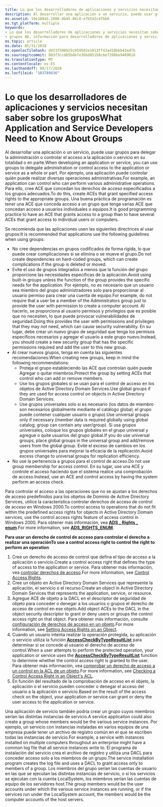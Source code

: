 ```yaml
---
title: Lo que los desarrolladores de aplicaciones y servicios necesitan saber sobre los grupos
description: Al desarrollar una aplicación o un servicio, puede usar grupos para delegar la administración o controlar el acceso a la aplicación o servicio en su totalidad o en parte.
ms.assetid: 19e189a5-2880-4b45-84c8-e7b542c4fbb6
ms.tgt_platform: multiple
keywords:
- Lo que los desarrolladores de aplicaciones y servicios necesitan saber sobre los grupos
- grupos AD, información para desarrolladores de aplicaciones y servicios
ms.topic: article
ms.date: 05/31/2018
ms.openlocfilehash: dd23f598925c959502e1013ff43ad18bbb42ed7b
ms.sourcegitcommit: 803f3ccd65bdefe36bd851b9c6e7280be9489016
ms.translationtype: MT
ms.contentlocale: es-ES
ms.lasthandoff: 08/17/2020
ms.locfileid: "103789436"
---
```

# <a name="what-application-and-service-developers-need-to-know-about-groups"></a><span data-ttu-id="08364-105">Lo que los desarrolladores de aplicaciones y servicios necesitan saber sobre los grupos</span><span class="sxs-lookup"><span data-stu-id="08364-105">What Application and Service Developers Need to Know About Groups</span></span>

<span data-ttu-id="08364-106">Al desarrollar una aplicación o un servicio, puede usar grupos para delegar la administración o controlar el acceso a la aplicación o servicio en su totalidad o en parte.</span><span class="sxs-lookup"><span data-stu-id="08364-106">When developing an application or service, you can use groups to delegate administration or control access to the application or service as a whole or part.</span></span> <span data-ttu-id="08364-107">Por ejemplo, una aplicación puede controlar quién puede realizar diversas operaciones administrativas.</span><span class="sxs-lookup"><span data-stu-id="08364-107">For example, an application can control who can perform various administrative operations.</span></span> <span data-ttu-id="08364-108">Para ello, cree ACE que concedan los derechos de acceso especificados a los grupos adecuados.</span><span class="sxs-lookup"><span data-stu-id="08364-108">To do this, create ACEs that grant specified access rights to the appropriate groups.</span></span> <span data-ttu-id="08364-109">Una buena práctica de programación es tener una ACE que conceda acceso a un grupo que tenga varias ACE que concedan acceso a usuarios individuales o equipos.</span><span class="sxs-lookup"><span data-stu-id="08364-109">It is good programming practice to have an ACE that grants access to a group than to have several ACEs that grant access to individual users or computers.</span></span>

<span data-ttu-id="08364-110">Se recomienda que las aplicaciones usen las siguientes directrices al usar grupos:</span><span class="sxs-lookup"><span data-stu-id="08364-110">It is recommended that applications use the following guidelines when using groups:</span></span>

-   <span data-ttu-id="08364-111">No cree dependencias en grupos codificados de forma rígida, lo que puede crear complicaciones si se elimina o se mueve el grupo.</span><span class="sxs-lookup"><span data-stu-id="08364-111">Do not create dependencies on hard-coded groups, which can create complications if the group is deleted or moved.</span></span>
-   <span data-ttu-id="08364-112">Evite el uso de grupos integrados a menos que la función del grupo proporcione las necesidades específicas de la aplicación.</span><span class="sxs-lookup"><span data-stu-id="08364-112">Avoid using built-in groups unless the function of the group provides the specific needs for the application.</span></span> <span data-ttu-id="08364-113">Por ejemplo, no es necesario que un usuario sea miembro del grupo administradores solo para proporcionar al usuario permiso para crear una cuenta de equipo.</span><span class="sxs-lookup"><span data-stu-id="08364-113">For example, do not require that a user be a member of the Administrators group just to provide the user with permission to create a computer account.</span></span> <span data-ttu-id="08364-114">Al hacerlo, se proporciona al usuario permisos y privilegios que es posible que no necesiten, lo que puede provocar vulnerabilidades de seguridad.</span><span class="sxs-lookup"><span data-stu-id="08364-114">Doing this provides the user with permissions and privileges that they may not need, which can cause security vulnerability.</span></span> <span data-ttu-id="08364-115">En su lugar, debe crear un nuevo grupo de seguridad que tenga los permisos específicos necesarios y agregar el usuario a este grupo nuevo.</span><span class="sxs-lookup"><span data-stu-id="08364-115">Instead, you should create a new security group that has the specific permissions required and add the user to this new group.</span></span>
-   <span data-ttu-id="08364-116">Al crear nuevos grupos, tenga en cuenta las siguientes recomendaciones:</span><span class="sxs-lookup"><span data-stu-id="08364-116">When creating new groups, keep in mind the following recommendations:</span></span>
    -   <span data-ttu-id="08364-117">Proteja el grupo estableciendo las ACE que controlan quién puede Agregar o quitar miembros.</span><span class="sxs-lookup"><span data-stu-id="08364-117">Protect the group by setting ACEs that control who can add or remove members.</span></span>
    -   <span data-ttu-id="08364-118">Use los grupos globales si se usan para el control de acceso en los objetos de Active Directory Domain Services.</span><span class="sxs-lookup"><span data-stu-id="08364-118">Use global groups if they are used for access control on objects in Active Directory Domain Services.</span></span>
    -   <span data-ttu-id="08364-119">Use grupos universales solo si es necesario (los datos de miembro son necesarios globalmente mediante el catálogo global; el grupo puede contener cualquier usuario o grupo).</span><span class="sxs-lookup"><span data-stu-id="08364-119">Use universal groups only if necessary (member data is required globally using global catalog; group can contain any user/group).</span></span> <span data-ttu-id="08364-120">Si usa grupos universales, coloque los grupos globales en el grupo universal y agregue o quite usuarios del grupo global.</span><span class="sxs-lookup"><span data-stu-id="08364-120">If you do use universal groups, place global groups in the universal group and add/remove users from the global group.</span></span> <span data-ttu-id="08364-121">Evite el exceso de cambios en los grupos universales para mejorar la eficacia de la replicación.</span><span class="sxs-lookup"><span data-stu-id="08364-121">Avoid excess change to universal groups for replication efficiency.</span></span>
-   <span data-ttu-id="08364-122">No use la pertenencia a grupos para el control de acceso.</span><span class="sxs-lookup"><span data-stu-id="08364-122">Do not use group membership for access control.</span></span> <span data-ttu-id="08364-123">En su lugar, use una ACE y controle el acceso haciendo que el sistema realice una comprobación de acceso.</span><span class="sxs-lookup"><span data-stu-id="08364-123">Instead, use an ACE and control access by having the system perform an access check.</span></span>

<span data-ttu-id="08364-124">Para controlar el acceso a las operaciones que no se ajustan a los derechos de acceso predefinidos para los objetos de Dominio de Active Directory Services, utilice la característica controlar derechos de acceso de control de acceso en Windows 2000.</span><span class="sxs-lookup"><span data-stu-id="08364-124">To control access to operations that do not fit within the predefined access rights for objects in Active Directory Domain services, use the control access rights feature of access control in Windows 2000.</span></span> <span data-ttu-id="08364-125">Para obtener más información, vea [**ADS \_ Rights \_ enum**](/windows/win32/api/iads/ne-iads-ads_rights_enum).</span><span class="sxs-lookup"><span data-stu-id="08364-125">For more information, see [**ADS\_RIGHTS\_ENUM**](/windows/win32/api/iads/ne-iads-ads_rights_enum).</span></span>

<span data-ttu-id="08364-126">**Para usar un derecho de control de acceso para controlar el derecho a realizar una operación**</span><span class="sxs-lookup"><span data-stu-id="08364-126">**To use a control access right to control the right to perform an operation**</span></span>

1.  <span data-ttu-id="08364-127">Cree un derecho de acceso de control que defina el tipo de acceso a la aplicación o servicio.</span><span class="sxs-lookup"><span data-stu-id="08364-127">Create a control access right that defines the type of access to the application or service.</span></span> <span data-ttu-id="08364-128">Para obtener más información, vea [controlar derechos de acceso](control-access-rights.md).</span><span class="sxs-lookup"><span data-stu-id="08364-128">For more information, see [Control Access Rights](control-access-rights.md).</span></span>
2.  <span data-ttu-id="08364-129">Cree un objeto en Active Directory Domain Services que represente la aplicación, el servicio o el recurso.</span><span class="sxs-lookup"><span data-stu-id="08364-129">Create an object in Active Directory Domain Services that represents the application, service, or resource.</span></span>
3.  <span data-ttu-id="08364-130">Agregue ACE de objeto a la DACL en el descriptor de seguridad de objeto para conceder o denegar a los usuarios o grupos el derecho de acceso de control en ese objeto.</span><span class="sxs-lookup"><span data-stu-id="08364-130">Add object ACEs to the DACL in the object security descriptor to grant or deny users or groups the control access right on that object.</span></span> <span data-ttu-id="08364-131">Para obtener más información, consulte [configuración de derechos de acceso en un objeto](setting-access-rights-on-an-object.md).</span><span class="sxs-lookup"><span data-stu-id="08364-131">For more information, see [Setting Access Rights on an Object](setting-access-rights-on-an-object.md).</span></span>
4.  <span data-ttu-id="08364-132">Cuando un usuario intenta realizar la operación protegida, su aplicación o servicio utiliza la función [**AccessCheckByTypeResultList**](/windows/desktop/api/securitybaseapi/nf-securitybaseapi-accesscheckbytyperesultlist) para determinar si se concede al usuario el derecho de acceso de control.</span><span class="sxs-lookup"><span data-stu-id="08364-132">When a user attempts to perform the protected operation, your application or service uses the [**AccessCheckByTypeResultList**](/windows/desktop/api/securitybaseapi/nf-securitybaseapi-accesscheckbytyperesultlist) function to determine whether the control access right is granted to the user.</span></span> <span data-ttu-id="08364-133">Para obtener más información, vea [comprobar un derecho de acceso a un control en la ACL de un objeto](checking-a-control-access-right-in-an-objectampaposs-acl.md).</span><span class="sxs-lookup"><span data-stu-id="08364-133">For more information, see [Checking a Control Access Right in an Object's ACL](checking-a-control-access-right-in-an-objectampaposs-acl.md).</span></span>
5.  <span data-ttu-id="08364-134">En función del resultado de la comprobación de acceso en el objeto, la aplicación o el servicio pueden conceder o denegar el acceso del usuario a la aplicación o servicio.</span><span class="sxs-lookup"><span data-stu-id="08364-134">Based on the result of the access check on the object, your application or service can grant or deny the user access to the application or service.</span></span>

<span data-ttu-id="08364-135">Una aplicación de servicio también podría crear un grupo cuyos miembros serían las distintas instancias de servicio.</span><span class="sxs-lookup"><span data-stu-id="08364-135">A service application could also create a group whose members would be the various service instances.</span></span> <span data-ttu-id="08364-136">Por ejemplo, un servicio con instancias instaladas en varios equipos de una empresa puede tener un archivo de registro común en el que se escriben todas las instancias de servicio.</span><span class="sxs-lookup"><span data-stu-id="08364-136">For example, a service with instances installed on multiple computers throughout an enterprise might have a common log file that all service instances write to.</span></span> <span data-ttu-id="08364-137">El programa de instalación del servicio crea el archivo de registro y utiliza una DACL para conceder acceso solo a los miembros de un grupo.</span><span class="sxs-lookup"><span data-stu-id="08364-137">The service installation program creates the log file and uses a DACL to grant access only to members of a group.</span></span> <span data-ttu-id="08364-138">Los miembros del grupo serían las cuentas de usuario en las que se ejecutan las distintas instancias de servicio, o si los servicios se ejecutan con la cuenta LocalSystem, los miembros serían las cuentas de equipo de los servidores host.</span><span class="sxs-lookup"><span data-stu-id="08364-138">The group members would be the user accounts under which the various service instances are running, or if the services run under the LocalSystem account, the members would be the computer accounts of the host servers.</span></span>

 

 
